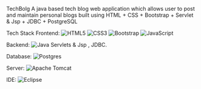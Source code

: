 TechBolg
A java based tech blog web application which allows user to post and maintain personal blogs built using HTML + CSS + Bootstrap + Servlet & Jsp + JDBC + PostgreSQL

Tech Stack
Frontend: ![HTML5](https://img.shields.io/badge/html5-%23E34F26.svg?style=for-the-badge&logo=html5&logoColor=white)  ![CSS3](https://img.shields.io/badge/css3-%231572B6.svg?style=for-the-badge&logo=css3&logoColor=white)  ![Bootstrap](https://img.shields.io/badge/bootstrap-%23563D7C.svg?style=for-the-badge&logo=bootstrap&logoColor=white) ![JavaScript](https://img.shields.io/badge/javascript-%23323330.svg?style=for-the-badge&logo=javascript&logoColor=%23F7DF1E)

Backend: ![Java](https://img.shields.io/badge/java-%23ED8B00.svg?style=for-the-badge&logo=java&logoColor=white) Servlets & Jsp , JDBC.

Database: ![Postgres](https://img.shields.io/badge/postgres-%23316192.svg?style=for-the-badge&logo=postgresql&logoColor=white)

Server: ![Apache Tomcat](https://img.shields.io/badge/apache%20tomcat-%23F8DC75.svg?style=for-the-badge&logo=apache-tomcat&logoColor=black)

IDE: ![Eclipse](https://img.shields.io/badge/Eclipse-FE7A16.svg?style=for-the-badge&logo=Eclipse&logoColor=white)
